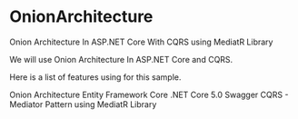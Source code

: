 # OnionArchitecture
Onion Architecture In ASP.NET Core With CQRS  using MediatR Library


We will use  Onion Architecture In ASP.NET Core and CQRS.

Here is a list of features using for this sample.

Onion Architecture
Entity Framework Core
.NET Core 5.0
Swagger
CQRS -  Mediator Pattern using MediatR Library
